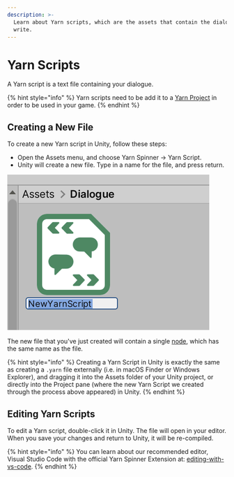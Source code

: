 ```yaml
---
description: >-
  Learn about Yarn scripts, which are the assets that contain the dialogue you
  write.
---
```


# Yarn Scripts

A Yarn script is a text file containing your dialogue.

{% hint style="info" %}
Yarn scripts need to be add it to a [Yarn Project](yarn-projects.md) in order to be used in your game.
{% endhint %}

## Creating a New File

To create a new Yarn script in Unity, follow these steps:

* Open the Assets menu, and choose Yarn Spinner -> Yarn Script.
* Unity will create a new file. Type in a name for the file, and press return.

![Creating a new Yarn script.](../../.gitbook/assets/yarn-spinner-unity-creating-yarn-script.png)

The new file that you've just created will contain a single [node](../../getting-started/writing-in-yarn/lines-nodes-and-options.md#writing-nodes-in-plain-text), which has the same name as the file.

{% hint style="info" %}
Creating a Yarn Script in Unity is exactly the same as creating a `.yarn` file externally (i.e. in macOS Finder or Windows Explorer), and dragging it into the Assets folder of your Unity project, or directly into the Project pane (where the new Yarn Script we created through the process above appeared) in Unity.
{% endhint %}

## Editing Yarn Scripts

To edit a Yarn script, double-click it in Unity. The file will open in your editor. When you save your changes and return to Unity, it will be re-compiled.

{% hint style="info" %}
You can learn about our recommended editor, Visual Studio Code with the official Yarn Spinner Extension at: [editing-with-vs-code](../../getting-started/editing-with-vs-code/ "mention").
{% endhint %}
